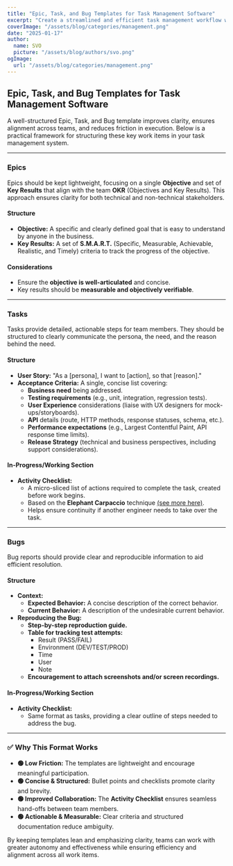```yaml
---
title: "Epic, Task, and Bug Templates for Task Management Software"
excerpt: "Create a streamlined and efficient task management workflow with this Epic, Task, and Bug Template. Whether you're leading a development team, managing a project, or improving an existing workflow, this structured approach helps teams maintain clarity, reduce friction, and improve collaboration across all work items."
coverImage: "/assets/blog/categories/management.png"
date: "2025-01-17"
author:
  name: SVO
  picture: "/assets/blog/authors/svo.png"
ogImage:
  url: "/assets/blog/categories/management.png"
---
```


## Epic, Task, and Bug Templates for Task Management Software

A well-structured Epic, Task, and Bug template improves clarity, ensures alignment across teams, and reduces friction in execution. Below is a practical framework for structuring these key work items in your task management system.

---

### Epics

Epics should be kept lightweight, focusing on a single **Objective** and set of **Key Results** that align with the team **OKR** (Objectives and Key Results). This approach ensures clarity for both technical and non-technical stakeholders.

#### Structure

- **Objective:** A specific and clearly defined goal that is easy to understand by anyone in the business.
- **Key Results:** A set of **S.M.A.R.T.** (Specific, Measurable, Achievable, Realistic, and Timely) criteria to track the progress of the objective.

#### Considerations

- Ensure the **objective is well-articulated** and concise.
- Key results should be **measurable and objectively verifiable**.

---

### Tasks

Tasks provide detailed, actionable steps for team members. They should be structured to clearly communicate the persona, the need, and the reason behind the need.

#### Structure

- **User Story:** "As a [persona], I want to [action], so that [reason]."
- **Acceptance Criteria:** A single, concise list covering:
  - **Business need** being addressed.
  - **Testing requirements** (e.g., unit, integration, regression tests).
  - **User Experience** considerations (liaise with UX designers for mock-ups/storyboards).
  - **API** details (route, HTTP methods, response statuses, schema, etc.).
  - **Performance expectations** (e.g., Largest Contentful Paint, API response time limits).
  - **Release Strategy** (technical and business perspectives, including support considerations).

#### In-Progress/Working Section

- **Activity Checklist:**
  - A micro-sliced list of actions required to complete the task, created before work begins.
  - Based on the **Elephant Carpaccio** technique [(see more here)](https://medium.com/@olivercecilspann/elephant-carpaccio-exercise-an-experience-report-207f0cc79c34).
  - Helps ensure continuity if another engineer needs to take over the task.

---

### Bugs

Bug reports should provide clear and reproducible information to aid efficient resolution.

#### Structure

- **Context:**
  - **Expected Behavior:** A concise description of the correct behavior.
  - **Current Behavior:** A description of the undesirable current behavior.
- **Reproducing the Bug:**
  - **Step-by-step reproduction guide.**
  - **Table for tracking test attempts:**
    - Result (PASS/FAIL)
    - Environment (DEV/TEST/PROD)
    - Time
    - User
    - Note
  - **Encouragement to attach screenshots and/or screen recordings.**

#### In-Progress/Working Section

- **Activity Checklist:**
  - Same format as tasks, providing a clear outline of steps needed to address the bug.

---

### ✅ Why This Format Works

- **🟢 Low Friction:** The templates are lightweight and encourage meaningful participation.
- **🟢 Concise & Structured:** Bullet points and checklists promote clarity and brevity.
- **🟢 Improved Collaboration:** The **Activity Checklist** ensures seamless hand-offs between team members.
- **🟢 Actionable & Measurable:** Clear criteria and structured documentation reduce ambiguity.

By keeping templates lean and emphasizing clarity, teams can work with greater autonomy and effectiveness while ensuring efficiency and alignment across all work items.
